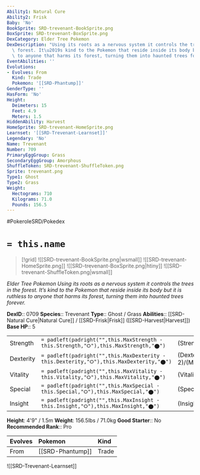 ```yaml
---
Ability1: Natural Cure
Ability2: Frisk
Baby: 'No'
BookSprite: SRD-trevenant-BookSprite.png
BoxSprite: SRD-trevenant-BoxSprite.png
DexCategory: Elder Tree Pokemon
DexDescription: "Using its roots as a nervous system it controls the trees in the\
  \ forest. It\u2019s kind to the Pokemon that reside inside its body but it is ruthless\
  \ to anyone that harms its forest, turning them into haunted trees forever."
EventAbilities: ''
Evolutions:
- Evolves: From
  Kind: Trade
  Pokemon: '[[SRD-Phantump]]'
GenderType: ''
HasForm: 'No'
Height:
  Deimeters: 15
  Feet: 4.9
  Meters: 1.5
HiddenAbility: Harvest
HomeSprite: SRD-trevenant-HomeSprite.png
Learnset: '[[SRD-Trevenant-Learnset]]'
Legendary: 'No'
Name: Trevenant
Number: 709
PrimaryEggGroup: Grass
SecondaryEggGroup: Amorphous
ShuffleToken: SRD-trevenant-ShuffleToken.png
Sprite: trevenant.png
Type1: Ghost
Type2: Grass
Weight:
  Hectograms: 710
  Kilograms: 71.0
  Pounds: 156.5
---
```


#PokeroleSRD/Pokedex

# `= this.name`

> [!grid]
> ![[SRD-trevenant-BookSprite.png|wsmall]]
> ![[SRD-trevenant-HomeSprite.png]]
> ![[SRD-trevenant-BoxSprite.png|htiny]]
> ![[SRD-trevenant-ShuffleToken.png|wsmall]]


*Elder Tree Pokemon*
*Using its roots as a nervous system it controls the trees in the forest. It’s kind to the Pokemon that reside inside its body but it is ruthless to anyone that harms its forest, turning them into haunted trees forever.*

**DexID**:: 0709
**Species**:: Trevenant
**Type**:: Ghost / Grass
**Abilities**:: [[SRD-Natural Cure|Natural Cure]] / [[SRD-Frisk|Frisk]] ([[SRD-Harvest|Harvest]])
**Base HP**:: 5

|           |                                                                                        |                                          |
| --------- | -------------------------------------------------------------------------------------- | ---------------------------------------- |
| Strength  | `= padleft(padright("",this.MaxStrength - this.Strength,"⭘"),this.MaxStrength,"⬤")`    | (Strength::3)/(MaxStrength::6)   |
| Dexterity | `= padleft(padright("",this.MaxDexterity - this.Dexterity,"⭘"),this.MaxDexterity,"⬤")` | (Dexterity:: 2)/(MaxDexterity::4) |
| Vitality  | `= padleft(padright("",this.MaxVitality - this.Vitality,"⭘"),this.MaxVitality,"⬤")`    | (Vitality::2)/(MaxVitality::5)   |
| Special   | `= padleft(padright("",this.MaxSpecial - this.Special,"⭘"),this.MaxSpecial,"⬤")`       | (Special::2)/(MaxSpecial::4)     |
| Insight   | `= padleft(padright("",this.MaxInsight - this.Insight,"⭘"),this.MaxInsight,"⬤")`       | (Insight::2)/(MaxInsight::5)     |

**Height**: 4'9" / 1.5m
**Weight**: 156.5lbs / 71.0kg
**Good Starter**:: No
**Recommended Rank**:: Pro

| Evolves   | Pokemon          | Kind   |
|:----------|:-----------------|:-------|
| From      | [[SRD-Phantump]] | Trade  |

![[SRD-Trevenant-Learnset]]